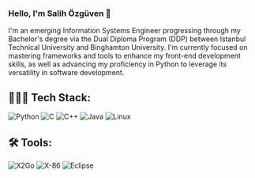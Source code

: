 ### Hello, I'm Salih Özgüven 👋
I'm an emerging Information Systems Engineer progressing through my Bachelor's degree via the Dual Diploma Program (DDP) between Istanbul Technical University and Binghamton University. I'm currently focused on mastering frameworks and tools to enhance my front-end development skills, as well as advancing my proficiency in Python to leverage its versatility in software development.
## 👨🏻‍💻 Tech Stack: 
![Python](https://img.shields.io/badge/Python-3776AB?style=for-the-badge&logo=python&logoColor=white) ![C](https://img.shields.io/badge/C-00599C?style=for-the-badge&logo=c&logoColor=white) ![C++](https://img.shields.io/badge/C++-00599C?style=for-the-badge&logo=cplusplus&logoColor=white) ![Java](https://img.shields.io/badge/Java-007396?style=for-the-badge&logo=java&logoColor=white) ![Linux](https://img.shields.io/badge/Linux-FCC624?style=for-the-badge&logo=linux&logoColor=black)
 
## 🛠️ Tools:
![X2Go](https://img.shields.io/badge/X2Go-7F7F7F?style=for-the-badge&logo=x2go&logoColor=white) ![X-86](https://img.shields.io/badge/X86-0071C5?style=for-the-badge&logo=intel&logoColor=white) ![Eclipse](https://img.shields.io/badge/Eclipse-2C2255?style=for-the-badge&logo=eclipse&logoColor=white) 




<!-- 
**aozguve1/aozguve1** is a ✨ _special_ ✨ repository because its `README.md` (this file) appears on your GitHub profile.

Here are some ideas to get you started:

- 🔭 I’m currently working on ...
- 🌱 I’m currently learning ...
- 👯 I’m looking to collaborate on ...
- 🤔 I’m looking for help with ...
- 💬 Ask me about ...
- 📫 How to reach me: ...
- 😄 Pronouns: ...
- ⚡ Fun fact: ...
-->
